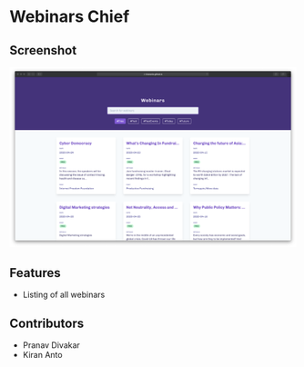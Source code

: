 # Webinars Chief

## Screenshot

![The home page](screenshot.png?raw=true)

## Features

- Listing of all webinars

## Contributors

- Pranav Divakar
- Kiran Anto